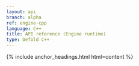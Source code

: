 ```yaml
---
layout: api
branch: alpha
ref: engine-cpp
language: C++
title: API reference (Engine runtime)
type: Defold C++
---
```

{% include anchor_headings.html html=content %}
